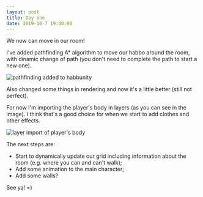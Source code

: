 ```yaml
---
layout: post
title: Day one
date: 2019-10-7 19:40:00
---
```


We now can move in our room! 

I've added pathfinding A* algorithm to move our habbo around the room, with dinamic change of path (you don't need to complete the path to start a new one).

![pathfinding added to habbunity](https://imgur.com/SinUYyv.gif)

Also changed some things in rendering and now it's a little better (still not perfect).

For now I'm importing the player's body in layers (as you can see in the image). I think that's a good choice for when we start to add clothes and other effects.

![layer import of player's body](https://i.imgur.com/lBpCQaF.png)

The next steps are:
- Start to dynamically update our grid including information about the room (e.g. where you can and can't walk);
- Add some animation to the main character;
- Add some walls?

See ya! =)
